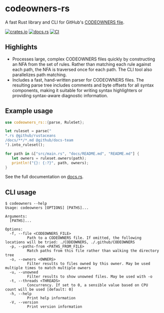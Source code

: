 # codeowners-rs

A fast Rust library and CLI for GitHub's [CODEOWNERS file](https://docs.github.com/en/github/creating-cloning-and-archiving-repositories/about-code-owners#codeowners-syntax).

[![crates.io](https://img.shields.io/crates/v/codeowners-rs.svg)](https://crates.io/crates/codeowners-rs)
[![docs.rs](https://img.shields.io/badge/docs.rs-codeowners--rs-blue?logo=docs.rs)](https://docs.rs/codeowners-rs)
[![CI](https://github.com/hmarr/codeowners-rs/actions/workflows/ci.yml/badge.svg)](https://github.com/hmarr/codeowners-rs/actions/workflows/ci.yml)

## Highlights

- Processes large, complex CODEOWNERS files quickly by constructing an NFA from the set of rules. Rather than matching each rule against each path, the NFA is traversed once for each path. The CLI tool also parallelizes path matching.
- Includes a fast, hand-written parser for CODEOWNERS files. The resulting parse tree includes comments and byte offsets for all syntax components, making it suitable for writing syntax highlighters or providing syntax-aware diagnostic information.

## Example usage

```rust
use codeowners_rs::{parse, RuleSet};

let ruleset = parse("
*.rs @github/rustaceans
/docs/**/*.md @github/docs-team
").into_ruleset();

for path in &["src/main.rs", "docs/README.md", "README.md"] {
   let owners = ruleset.owners(path);
   println!("{}: {:?}", path, owners);
}
```

See the full documentation on [docs.rs](https://docs.rs/codeowners-rs).

## CLI usage

```
$ codeowners --help
Usage: codeowners [OPTIONS] [PATHS]...

Arguments:
  [PATHS]...

Options:
  -f, --file <CODEOWNERS_FILE>
          Path to a CODEOWNERS file. If omitted, the following locations will be tried: ./CODEOWNERS, ./.github/CODEOWNERS
  -p, --paths-from <PATHS_FROM_FILE>
          Match paths from this file rather than walking the directory tree
  -o, --owners <OWNERS>
          Filter results to files owned by this owner. May be used multiple times to match multiple owners
  -u, --unowned
          Filter results to show unowned files. May be used with -o
  -t, --threads <THREADS>
          Concurrency. If set to 0, a sensible value based on CPU count will be used [default: 0]
  -h, --help
          Print help information
  -V, --version
          Print version information
```
